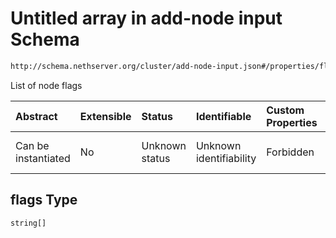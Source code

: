 # Untitled array in add-node input Schema

```txt
http://schema.nethserver.org/cluster/add-node-input.json#/properties/flags
```

List of node flags

| Abstract            | Extensible | Status         | Identifiable            | Custom Properties | Additional Properties | Access Restrictions | Defined In                                                                  |
| :------------------ | :--------- | :------------- | :---------------------- | :---------------- | :-------------------- | :------------------ | :-------------------------------------------------------------------------- |
| Can be instantiated | No         | Unknown status | Unknown identifiability | Forbidden         | Allowed               | none                | [add-node-input.json\*](cluster/add-node-input.json "open original schema") |

## flags Type

`string[]`
